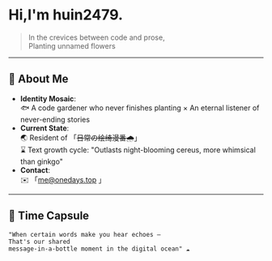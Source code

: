 # Hi,I'm huin2479.  

> In the crevices between code and prose,  
> Planting unnamed flowers  

---  

## 🍃 About Me  

- **Identity Mosaic**:  
  🐟 A code gardener who never finishes planting × An eternal listener of never-ending stories  
- **Current State**:  
  🌏 Resident of 「~~日常の绘绮漫番🌧️~~」  
  ⌛ Text growth cycle: "Outlasts night-blooming cereus, more whimsical than ginkgo"  
- **Contact**:  
  ✉️ 「me@onedays.top 」

---

## 📮 Time Capsule

```plaintext
"When certain words make you hear echoes —  
That's our shared  
message-in-a-bottle moment in the digital ocean" ☁️  
```
